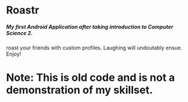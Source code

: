 # Roastr
 <h5>My first Android Application after taking introduction to Computer Science 2. </h5>
 <p>roast your friends with custom profiles. Laughing will undoutably ensue. Enjoy! </p>
 
 <h1>Note: This is old code and is not a demonstration of my skillset. </h1>
